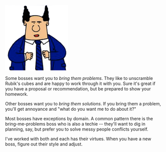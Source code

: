 <!--
.. title: Bring Me {Problems,Solutions} Bosses
.. slug: problem-or-solution-boss
.. date: 2023-12-16 15:00
.. tags: Management
.. category: 
.. link: 
.. description: 
.. type: text
-->

<img class="alignright" title="Pointy-Haired-Boss" src="/f/Pointy-Haired_Boss.png" alt="Pointy Haired Boss" width=40%>

Some bosses want you to *bring them problems*. They like to unscramble
Rubik's cubes and are happy to work through it with you. Sure it's great if you have a proposal or recommendation,
but be prepared to show your homework.

Other bosses want you to *bring them solutions*. If you
bring them a problem, you'll get annoyance and "what do you want
me to do about it?"

Most bosses have exceptions by domain. A common pattern there is
the bring-me-problems boss who is also a techie -- they'll want to
dig in planning, say, but prefer you to solve messy people conflicts
yourself.

I've worked with both and each has their virtues. When you have a new
boss, figure out their style and adjust.
